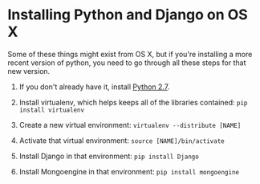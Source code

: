 # Installing Python and Django on OS X

Some of these things might exist from OS X, but if you're installing a more recent version of python, you need to go through all these steps for that new version.

1. If you don't already have it, install [Python 2.7](http://www.python.org/download/).

2. Install virtualenv, which helps keeps all of the libraries contained: `pip install virtualenv`
 
3. Create a new virtual environment: `virtualenv --distribute [NAME]`

4. Activate that virtual environment: `source [NAME]/bin/activate`

5. Install Django in that environment: `pip install Django`

6. Install Mongoengine in that environment: `pip install mongoengine`